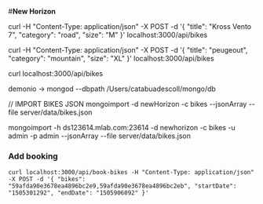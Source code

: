 #**New Horizon**



curl -H "Content-Type: application/json" -X POST -d '{ "title": "Kross Vento 7", "category": "road", "size": "M" }' localhost:3000/api/bikes

curl -H "Content-Type: application/json" -X POST -d '{ "title": "peugeout", "category": "mountain", "size": "XL" }' localhost:3000/api/bikes

curl localhost:3000/api/bikes

demonio -> mongod --dbpath /Users/catabuadescoll/mongo/db

// IMPORT BIKES JSON
mongoimport -d newHorizon -c bikes --jsonArray --file server/data/bikes.json

mongoimport -h ds123614.mlab.com:23614 -d newhorizon -c bikes -u admin -p admin --jsonArray --file server/data/bikes.json

### Add booking

```
curl localhost:3000/api/book-bikes -H "Content-Type: application/json"  -X POST -d '{ "bikes": "59afda90e3678ea4896bc2e9,59afda90e3678ea4896bc2eb", "startDate": "1505301292", "endDate": "1505906092" }'
```

